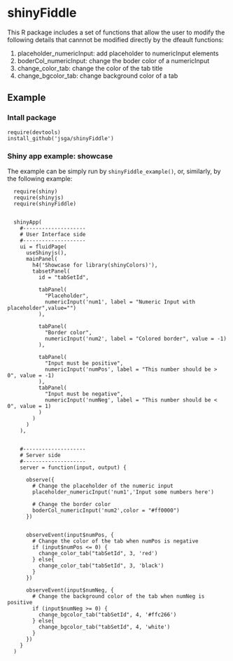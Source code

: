 # shinyFiddle
This R package includes a set of functions that allow the user to modify the following details that cannnot be modified directly by the dfeault functions:
1. placeholder_numericInput: add placeholder to numericInput elements 
2. boderCol_numericInput: change the boder color of a numericInput 
3. change_color_tab: change the color of the tab title  
4. change_bgcolor_tab: change background color of a tab

## Example

### Intall package
```{r}
require(devtools)
install_github('jsga/shinyFiddle')
```

### Shiny app example: showcase

The example can be simply run by `shinyFiddle_example()`, or, similarly, by the following example:

```{r}
  require(shiny)
  require(shinyjs)
  require(shinyFiddle)


  shinyApp(
    #--------------------
    # User Interface side
    #--------------------
    ui = fluidPage(
      useShinyjs(),
      mainPanel(
        h4('Showcase for library(shinyColors)'),
        tabsetPanel(
          id = "tabSetId",

          tabPanel(
            "Placeholder",
            numericInput('num1', label = "Numeric Input with placeholder",value="")
          ),

          tabPanel(
            "Border color",
            numericInput('num2', label = "Colored border", value = -1)
          ),

          tabPanel(
            "Input must be positive",
            numericInput('numPos', label = "This number should be > 0", value = -1)
          ),
          tabPanel(
            "Input must be negative",
            numericInput('numNeg', label = "This number should be < 0", value = 1)
          )
        )
      )
    ),


    #--------------------
    # Server side
    #--------------------
    server = function(input, output) {

      observe({
        # Change the placeholder of the numeric input
        placeholder_numericInput('num1','Input some numbers here')

        # Change the border color
        boderCol_numericInput('num2',color = "#ff0000")
      })


      observeEvent(input$numPos, {
        # Change the color of the tab when numPos is negative
        if (input$numPos <= 0) {
          change_color_tab("tabSetId", 3, 'red')
        } else{
          change_color_tab("tabSetId", 3, 'black')
        }
      })

      observeEvent(input$numNeg, {
        # Change the background color of the tab when numNeg is positive
        if (input$numNeg >= 0) {
          change_bgcolor_tab("tabSetId", 4, '#ffc266')
        } else{
          change_bgcolor_tab("tabSetId", 4, 'white')
        }
      })
    }
  )
```